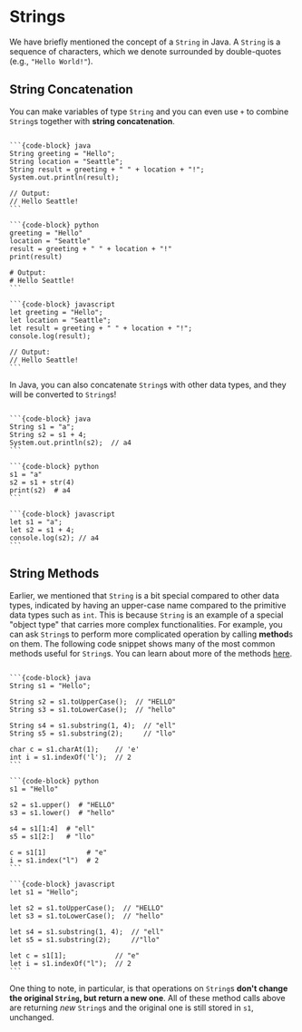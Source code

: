 # <i class="fas fa-book fa-fw"></i> Strings

We have briefly mentioned the concept of a `String` in Java. A `String` is a sequence of characters, which we denote surrounded by double-quotes (e.g., `"Hello World!"`).

## String Concatenation

You can make variables of type `String` and you can even use `+` to combine `String`s together with **string concatenation**.

````{tab-set-code}

```{code-block} java
String greeting = "Hello";
String location = "Seattle";
String result = greeting + " " + location + "!";
System.out.println(result);

// Output:
// Hello Seattle!
```

```{code-block} python
greeting = "Hello"
location = "Seattle"
result = greeting + " " + location + "!"
print(result)

# Output:
# Hello Seattle!
```

```{code-block} javascript
let greeting = "Hello";
let location = "Seattle";
let result = greeting + " " + location + "!";
console.log(result);

// Output:
// Hello Seattle!
```
````

In Java, you can also concatenate `String`s with other data types, and they will be converted to `String`s!

````{tab-set-code}

```{code-block} java
String s1 = "a";
String s2 = s1 + 4;
System.out.println(s2);  // a4
```

```{code-block} python
s1 = "a"
s2 = s1 + str(4)
print(s2)  # a4
```

```{code-block} javascript
let s1 = "a";
let s2 = s1 + 4;
console.log(s2); // a4
```
````

## String Methods

Earlier, we mentioned that `String` is a bit special compared to other data types, indicated by having an upper-case name compared to the primitive data types such as `int`. This is because `String` is an example of a special "object type" that carries more complex functionalities. For example, you can ask `String`s to perform more complicated operation by calling **method**s on them. The following code snippet shows many of the most common methods useful for `String`s. You can learn about more of the methods [here](https://docs.oracle.com/en/java/javase/11/docs/api/java.base/java/lang/String.html).

````{tab-set-code}

```{code-block} java
String s1 = "Hello";

String s2 = s1.toUpperCase();  // "HELLO"
String s3 = s1.toLowerCase();  // "hello"

String s4 = s1.substring(1, 4);  // "ell"
String s5 = s1.substring(2);     // "llo"

char c = s1.charAt(1);    // 'e'
int i = s1.indexOf('l');  // 2
```

```{code-block} python
s1 = "Hello"

s2 = s1.upper()  # "HELLO"
s3 = s1.lower()  # "hello"

s4 = s1[1:4]  # "ell"
s5 = s1[2:]   # "llo"

c = s1[1]          # "e"
i = s1.index("l")  # 2
```

```{code-block} javascript
let s1 = "Hello";

let s2 = s1.toUpperCase();  // "HELLO"
let s3 = s1.toLowerCase();  // "hello"

let s4 = s1.substring(1, 4);  // "ell"
let s5 = s1.substring(2);     //"llo"

let c = s1[1];            // "e"
let i = s1.indexOf("l");  // 2
```
````

One thing to note, in particular, is that operations on `String`s **don't change the original `String`, but return a new one**. All of these method calls above are returning *new* `String`s and the original one is still stored in `s1`, unchanged.